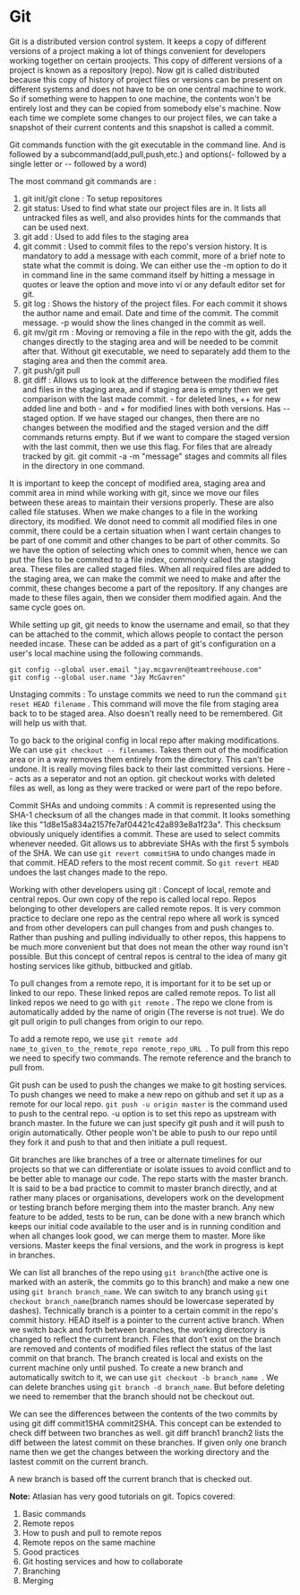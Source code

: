 # Git

Git is a distributed version control system. It keeps a copy of different versions of a project making a lot of things convenient for developers working together on certain proojects. This copy of different versions of a project is known as a repository (repo). Now git is called distributed because this copy of history of project files or versions can be present on different systems and does not have to be on one central machine to work. So if something were to happen to one machine, the contents won't be entirely lost and they can be copied from somebody else's machine. Now each time we complete some changes to our project files, we can take a snapshot of their current contents and this snapshot is called a commit. 

Git commands function with the git executable in the command line. And is followed by a subcommand(add,pull,push,etc.) and options(- followed by a single letter or -- followed by a word)

The most command git commands are : 

1. git init/git clone : To setup repositores
2. git status: Used to find what state our project files are in. It lists all untracked files as well, and also provides hints for the commands that can be used next.
3. git add : Used to add files to the staging area
4. git commit : Used to commit files to the repo's version history. It is mandatory to add a message with each commit, more of a brief note to state what the commit is doing. We can either use the -m option to do it in command line in the same command itself by hitting a message in quotes or leave the option and move into vi or any default editor set for git.
5. git log : Shows the history of the project files. For each commit it shows the author name and email. Date and time of the commit. The commit message. -p would show the lines changed in the commit as well.
6. git mv/git rm : Moving or removing a file in the repo with the git, adds the changes directly to the staging area and will be needed to be commit after that. Without git executable, we need to separately add them to the staging area and then the commit area. 
7. git push/git pull
8. git diff : Allows us to look at the difference between the modified files and files in the staging area, and if staging area is empty then we get comparison with the last made commit. - for deleted lines, ++ for new added line and both - and + for modified lines with both versions. Has --staged option. If we have staged our changes, then there are no changes between the modified and the staged version and the diff commands returns empty. But if we want to compare the staged version with the last commit, then we use this flag. 
For files that are already tracked by git. git commit -a -m "message" stages and commits all files in the directory in one command. 

It is important to keep the concept of modified area, staging area and commit area in mind while working with git, since we move our files between these areas to maintain their versions properly. These are also called file statuses. When we make changes to a file in the working directory, its modified. We donot need to commit all modified files in one commit, there could be a certain situation when I want certain changes to be part of one commit and other changes to be part of other commits. So we have the option of selecting which ones to commit when, hence we can put the files to be commited to a file index, commonly called the staging area. These files are called staged files. When all required files are added to the staging area, we can make the commit we need to make and after the commit, these changes become a part of the repository. If any changes are made to these files again, then we consider them modified again. And the same cycle goes on.

While setting up git, git needs to know the username and email, so that they can be attached to the commit, which allows people to contact the person needed incase. These can be added as a part of git's configuration on a user's local machine using the following commands.
```git
git config --global user.email "jay.mcgavren@teamtreehouse.com"
git config --global user.name "Jay McGavren"
```

Unstaging commits : To unstage commits we need to run the command ```git reset HEAD filename``` . This command will move the file from staging area back to to be staged area. Also doesn't really need to be remembered. Git will help us with that. 

To go back to the original config in local repo after making modifications. We can use ```git checkout -- filenames```. Takes them out of the modification area or in a way removes them entirely from the directory. This can't be undone. It is really moving files back to their last committed versions. Here -- acts as a seperator and not an option. git checkout works with deleted files as well, as long as they were tracked or were part of the repo before.

Commit SHAs and undoing commits : A commit is represented using the SHA-1 checksum of all the changes made in that commit. It looks something like this "1d8e15a834a2157fe7af04421c42a893e8a1f23a". This checksum obviously uniquely identifies a commit. These are used to select commits whenever needed. Git allows us to abbreviate SHAs with the first 5 symbols of the SHA. We can use ``` git revert commitSHA ``` to undo changes made in that commit. HEAD refers to the most recent commit. So ```git revert HEAD ``` undoes the last changes made to the repo. 

Working with other developers using git : Concept of local, remote and central repos. Our own copy of the repo is called local repo. Repos belonging to other developers are called remote repos. It is very common practice to declare one repo as the central repo where all work is synced and from other developers can pull changes from and push changes to. Rather than pushing and pulling individually to other repos, this happens to be much more convenient but that does not mean the other way round isn't possible. But this concept of central repos is central to the idea of many git hosting services like github, bitbucked and gitlab. 

To pull changes from a remote repo, it is important for it to be set up or linked to our repo. These linked repos are called remote repos. To list all linked repos we need to go with ```git remote``` . The repo we clone from is automatically added by the name of origin (The reverse is not true). We do git pull origin to pull changes from origin to our repo. 

To add a remote repo, we use ```git remote add name_to_given_to_the_remote_repo remote_repo_URL ```. To pull from this repo we need to specify two commands. The remote reference and the branch to pull from.

Git push can be used to push the changes we make to git hosting services. To push changes we need to make a new repo on github and set it up as a remote for our local repo. ```git push -u origin master``` is the command used to push to the central repo. -u option is to set this repo as upstream with branch master. In the future we can just specify git push and it will push to origin automatically. Other people won't be able to push to our repo until they fork it and push to that and then initiate a pull request. 

Git branches are like branches of a tree or alternate timelines for our projects so that we can differentiate or isolate issues to avoid conflict and to be better able to manage our code. The repo starts with the master branch. It is said to be a bad practice to commit to master branch directly, and at rather many places or organisations, developers work on the development or testing branch before merging them into the master branch. Any new feature to be added, tests to be run, can be done with a new branch which keeps our initial code available to the user and is in running condition and when all changes look good, we can merge them to master. More like versions. Master keeps the final versions, and the work in progress is kept in branches. 

We can list all branches of the repo using ```git branch```(the active one is marked with an asterik, the commits go to this branch) and make a new one using ```git branch branch_name```. We can switch to any branch using ```git checkout branch_name```(branch names should be lowercase seperated by dashes). Technically branch is a pointer to a certain commit in the repo's commit history. HEAD itself is a pointer to the current active branch. When we switch back and forth between branches, the working directory is changed to reflect the current branch. Files that don't exist on the branch are removed and contents of modified files reflect the status of the last commit on that branch. The branch created is local and exists on the current machine only until pushed. To create a new branch and automatically switch to it, we can use ```git checkout -b branch_name ```. We can delete branches using ```git branch -d branch_name```. But before deleting we need to remember that the branch should not be checkout out. 

We can see the differences between the contents of the two commits by using git diff commit1SHA commit2SHA. This concept can be extended to check diff between two branches as well. git diff branch1 branch2 lists the diff between the latest commit on these branches. If given only one branch name then we get the changes between the working directory and the lastest commit on the current branch. 

A new branch is based off the current branch that is checked out.
 
**Note:** Atlasian has very good tutorials on git.
Topics covered:
1. Basic commands 
2. Remote repos
3. How to push and pull to remote repos
4. Remote repos on the same machine
5. Good practices
6. Git hosting services and how to collaborate
7. Branching 
8. Merging 

